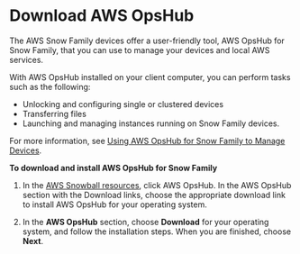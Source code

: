 # Download AWS OpsHub<a name="download-opshub"></a>

The AWS Snow Family devices offer a user\-friendly tool, AWS OpsHub for Snow Family, that you can use to manage your devices and local AWS services\.

With AWS OpsHub installed on your client computer, you can perform tasks such as the following:
+ Unlocking and configuring single or clustered devices
+ Transferring files
+ Launching and managing instances running on Snow Family devices\.

For more information, see [Using AWS OpsHub for Snow Family to Manage Devices](aws-opshub.md)\.

**To download and install AWS OpsHub for Snow Family**

1. In the [AWS Snowball resources](https://aws.amazon.com/snowball/resources/), click AWS OpsHub\. In the AWS OpsHub section with the Download links, choose the appropriate download link to install AWS OpsHub for your operating system\.

1. In the **AWS OpsHub** section, choose **Download** for your operating system, and follow the installation steps\. When you are finished, choose **Next**\.